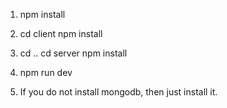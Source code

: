 1. npm install
2. cd client
   npm install
3. cd ..
   cd server
   npm install
4. npm run dev

5. If you do not install mongodb, then just install it.